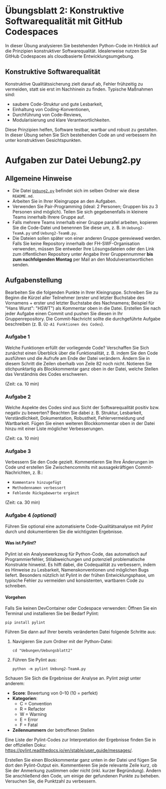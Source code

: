 # Übungsblatt 2: Konstruktive Softwarequalität mit GitHub Codespaces

In dieser Übung analysieren Sie bestehenden Python-Code im Hinblick auf die Prinzipien konstruktiver Softwarequalität. Idealerweise nutzen Sie GitHub Codespaces als cloudbasierte Entwicklungsumgebung.

## Konstruktive Softwarequalität

Konstruktive Qualitätssicherung zielt darauf ab, Fehler frühzeitig zu vermeiden, statt sie erst im Nachhinein zu finden. Typische Maßnahmen sind:

- saubere Code-Struktur und gute Lesbarkeit,
- Einhaltung von Coding-Konventionen,
- Durchführung von Code-Reviews,
- Modularisierung und klare Verantwortlichkeiten.

Diese Prinzipien helfen, Software testbar, wartbar und robust zu gestalten. In dieser Übung sehen Sie Sich bestehenden Code an und verbessern ihn unter konstruktiven Gesichtspunkten.

# Aufgaben zur Datei Uebung2.py

## Allgemeine Hinweise

- Die Datei [`Uebung2.py`](./Uebung2.py) befindet sich im selben Ordner wie diese `README.md`.
- Arbeiten Sie in Ihrer Kleingruppe an den Aufgaben.
- Verwenden Sie Pair-Programming (ideal: 2 Personen; Gruppen bis zu 3 Personen sind möglich). Teilen Sie sich gegebenenfalls in kleinere Teams innerhalb Ihrere Gruppe auf.
- Falls mehrere Teams innerhalb einer Gruppe parallel arbeiten, kopieren Sie die Code-Datei und benennen Sie diese um, z. B. in `Uebung2-TeamA.py` und `Uebung2-TeamB.py`.
- Die Dateien sollen später von einer anderen Gruppe gereviewed werden. Falls Sie keine Repository innerhalb der FH-SWF-Organisation verwenden, müssen Sie entweder Ihre Lösungsdateien oder den Link zum öffentlichen Repository unter Angabe Ihrer Gruppennummer **bis zum nachfolgenden Montag** per Mail an den Modulverantwortlichen senden.

## Aufgabenstellung

Bearbeiten Sie die folgenden Punkte in Ihrer Kleingruppe. Schreiben Sie zu Beginn die Kürzel aller Teilnehmer (erster und letzter Buchstabe des Vornamens + erster und letzter Buchstabe des Nachnamens; Beispiel für "Hans Wurst": "HSWT") als Kommentar oben in die Datei. Erstellen Sie nach jeder Aufgabe einen Commit und pushen Sie diesen in Ihr Gruppenrepository. Die Commit-Nachricht sollte die durchgeführte Aufgabe beschreiben (z. B. `Ü2-A1 Funktionen des Codes`).

### Aufgabe 1

Welche Funktionen erfüllt der vorliegende Code?
Verschaffen Sie Sich zunächst einen Überblick über die Funktionalität, z. B. indem Sie den Code ausführen und die Aufrufe am Ende der Datei verändern. Ändern Sie in diesem Schritt die Zeilen oberhalb von Zeile 82 noch nicht. Notieren Sie stichpunktartig als Blockkommentar ganz oben in der Datei, welche Stellen das Verständnis des Codes erschweren.

(Zeit: ca. 10 min)

### Aufgabe 2

Welche Aspekte des Codes sind aus Sicht der Softwarequalität positiv bzw. negativ zu bewerten?
Beachten Sie dabei z. B. Struktur, Lesbarkeit, Verständlichkeit, Dokumentation, Robustheit, Fehlervermeidung und Wartbarkeit. Fügen Sie einen weiteren Blockkommentar oben in der Datei hinzu mit einer Liste möglicher Verbesserungen.

(Zeit: ca. 10 min)

### Aufgabe 3

Verbessern Sie den Code gezielt. Kommentieren Sie Ihre Änderungen im Code und erstellen Sie Zwischencommits mit aussagekräftigen Commit-Nachrichten, z. B.:

- `Kommentare hinzugefügt`
- `Methodennamen verbessert`
- `Fehlende Rückgabewerte ergänzt`

(Zeit: ca. 30 min)

### Aufgabe 4 _(optional)_

Führen Sie optional eine automatisierte Code-Qualitätsanalyse mit _Pylint_ durch und dokumentieren Sie die wichtigsten Ergebnisse.

#### Was ist _Pylint_?

Pylint ist ein Analysewerkzeug für Python-Code, das automatisch auf Programmierfehler, Stilabweichungen und potenziell problematische Konstrukte hinweist. Es hilft dabei, die Codequalität zu verbessern, indem es Hinweise zu Lesbarkeit, Namenskonventionen und möglichen Bugs liefert. Besonders nützlich ist Pylint in der frühen Entwicklungsphase, um typische Fehler zu vermeiden und konsistenten, wartbaren Code zu schreiben.

#### Vorgehen

Falls Sie keinen DevContainer oder Codespace verwenden:
Öffnen Sie ein Terminal und installieren Sie bei Bedarf Pylint:

`pip install pylint`

Führen Sie dann auf Ihrer bereits veränderten Datei folgende Schritte aus:

1. Navigieren Sie zum Ordner mit der Python-Datei:

   `cd "Uebungen/Uebungsblatt2"`

2. Führen Sie Pylint aus:

   `python -m pylint Uebung2-TeamA.py`

Schauen Sie Sich die Ergebnisse der Analyse an. Pylint zeigt unter anderem:

- **Score**: Bewertung von 0–10 (10 = perfekt)
- **Kategorien**:
  - C = Convention
  - R = Refactor
  - W = Warning
  - E = Error
  - F = Fatal
- **Zeilennummern** der betroffenen Stellen

Eine Liste der Pylint-Codes zur Interpretation der Ergebnisse finden Sie in der offiziellen Doku: https://pylint.readthedocs.io/en/stable/user_guide/messages/.

Erstellen Sie einen Blockkommentar ganz unten in der Datei und fügen Sie dort den Pylint-Output ein. Kommentieren Sie jede relevante Zeile kurz, ob Sie der Anmerkung zustimmen oder nicht (inkl. kurzer Begründung). Ändern Sie anschließend den Code, um einige der gefundenen Punkte zu beheben. Versuchen Sie, die Punktzahl zu verbessern.
